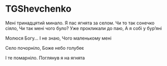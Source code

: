 # TGShevchenko

Мені тринадцятий минало.
Я пас ягнята за селом.
Чи то так сонечко сіяло,
Чи так мені чого було?
Уже прокликали до паю,
А я собі у бур’яні

Молюся Богу... І не знаю,
Чого маленькому мені

Село почорніло,
Боже небо голубеє

І те помарніло.
Поглянув я на ягнята 